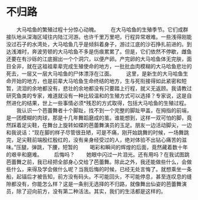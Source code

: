 # 不归路
　　大马哈鱼的繁殖过程十分惊心动魄。 
　　在大马哈鱼的生殖季节。它们成群接队地从深海区域往内陆江河游。也许千里万里吧，行程异常艰难。一些浅得刚能没过石子的水湾处，大马哈鱼几乎是倾斜着身子，游过江底的沙石挣扎前进的。到达浅滩时，奔波劳顿的大马哈鱼不多是伤痕累累了。但是，它们依然不停歇，雌鱼还要在有沙砾的江底掘出一个个洞穴，以便产卵。产完卵的大马哈鱼体无完肤，面目全非，就在这祖祖辈辈完成生殖使命的地方，一批批血肉模糊的大马哈鱼悲壮的死去，一层又一层大马哈鱼的尸体漂浮在江面。 
　　这里，是新生的大马哈鱼生命开始的地方，也是前辈大马哈鱼生命终结的地方，生与死衔接得如此紧密和短暂，流泪的余地都没有，悲壮的余地都没有只要踏上行程，就义无返顾。我请教过研究鱼类的专家，难道就没有一种比较温和的生殖方式可以选择？专家说，这是自然进化的结果，世上一些事情必须*残忍的方式取得，包括大马哈鱼的生殖过程。 
　　我认识一个芭蕾舞者十个脚趾，找不到一个完整的脚趾甲盖，在拇指的前端，是一团模糊的肉球，那是十几年舞蹈磨成的茧。谁能想到，这样一双可怕的脚，竟然踩着足尖鞋，在舞台上旋转如蝶的芭蕾舞演员的玉足。朋友一边活动脚尖，一边和我说话：“现在脚的样子尽管很丑陋，可是不痛，刚开始跳舞的时候，一场舞跳完，足尖鞋前端殷红殷红的，没有亲身经受过的人，绝对体验不出钻心痛苦的滋味。”压腿，弹跳，下腰，短暂的 
　　喝彩和瞬间的辉煌的后面，竟然藏着数十年的艰辛和磨难。 
　　后悔吗？ 
　　她眼中闪过一片泪光。还有用吗？在我试图跳芭蕾舞之前，我已经把全部身心交给了芭蕾舞。除此之外，我还能做些什么，会做些什么，来得及学会做什么呢？当我后悔的时候，已经无处言悔了。就想乘坐一条船，起锚后才被告知，前方没有码头。不可能回头，不可能停息，甚至连叹息的缝隙都没有，你能怎么样？这是一条别无选择的不归路，就像舞出仙姿的芭蕾舞演员，除了迎向前方，没有第二种活法。其实，我们的生活都是这样的。
 